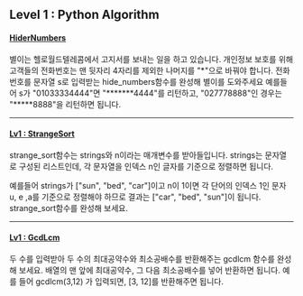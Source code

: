 ## Level 1 : Python Algorithm
#### [HiderNumbers](https://programmers.co.kr/learn/challenge_codes/133)
별이는 헬로월드텔레콤에서 고지서를 보내는 일을 하고 있습니다. 개인정보 보호를 위해 고객들의 전화번호는 맨 뒷자리 4자리를 제외한 나머지를 "*"으로 바꿔야 합니다.
전화번호를 문자열 s로 입력받는 hide_numbers함수를 완성해 별이를 도와주세요
예를들어 s가 "01033334444"면 "*******4444"를 리턴하고, "027778888"인 경우는 "*****8888"을 리턴하면 됩니다.

---
#### [Lv1 : StrangeSort](https://programmers.co.kr/learn/challenge_codes/95)
strange_sort함수는 strings와 n이라는 매개변수를 받아들입니다.
strings는 문자열로 구성된 리스트인데, 각 문자열을 인덱스 n인 글자를 기준으로 정렬하면 됩니다.

예를들어 strings가 ["sun", "bed", "car"]이고 n이 1이면 각 단어의 인덱스 1인 문자 u, e ,a를 기준으로 정렬해야 하므로 결과는 ["car", "bed", "sun"]이 됩니다.
strange_sort함수를 완성해 보세요.

---
#### [Lv1 : GcdLcm](https://programmers.co.kr/learn/challenge_codes/11)
두 수를 입력받아 두 수의 최대공약수와 최소공배수를 반환해주는 gcdlcm 함수를 완성해 보세요. 배열의 맨 앞에 최대공약수, 그 다음 최소공배수를 넣어 반환하면 됩니다. 예를 들어 gcdlcm(3,12) 가 입력되면, [3, 12]를 반환해주면 됩니다.

